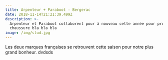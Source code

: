 ```yaml
---
title: Arpenteur + Paraboot - Bergerac
date: 2018-11-14T21:21:39.499Z
description: >-
  Arpenteur et Paraboot collaborent pour à nouveau cette année pour proposer une
  chaussure bla bla bla
image: /img/stud.jpg
---
```

Les deux marques françaises se retrouvent cette saison pour notre plus grand bonheur.
dvdsds

